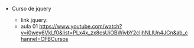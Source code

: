 * Curso de jquery
    - link jquery: 
    <script src="https://code.jquery.com/jquery-3.7.1.js" integrity="sha256-eKhayi8LEQwp4NKxN+CfCh+3qOVUtJn3QNZ0TciWLP4=" crossorigin="anonymous"></script>

    
    - aula 01 https://www.youtube.com/watch?v=i0wey6VkLf0&list=PLx4x_zx8csUiOBWiybY2cIjhNLIUn4JCn&ab_channel=CFBCursos